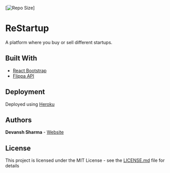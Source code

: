 [![Repo Size](https://img.shields.io/github/repo-size/devansh289/restartup)]

# ReStartup
A platform where you buy or sell different startups.

## Built With

* [React Bootstrap](https://react-bootstrap.github.io/) 
* [Flippa API](https://developers.flippa.com/) 

## Deployment
Deployed using [Heroku](https://www.heroku.com/)

## Authors
 **Devansh Sharma**  - [Website](http://devansh-sharma.me)
 
## License

This project is licensed under the MIT License - see the [LICENSE.md](LICENSE) file for details

